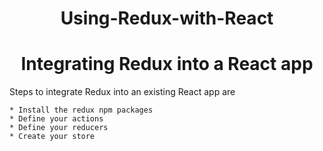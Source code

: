 <h1 align="center">
Using-Redux-with-React
</h1>

<h1 align="center">
Integrating Redux into a React app
</h1>

Steps to integrate Redux into an existing React app are

    * Install the redux npm packages
    * Define your actions
    * Define your reducers
    * Create your store

